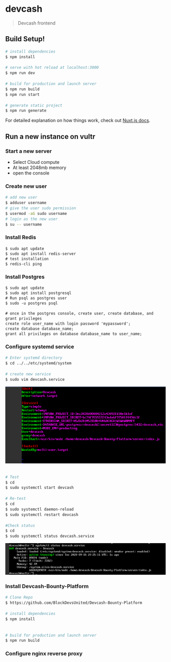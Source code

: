 # devcash

> Devcash frontend

## Build Setup!

``` bash
# install dependencies
$ npm install

# serve with hot reload at localhost:3000
$ npm run dev

# build for production and launch server
$ npm run build
$ npm run start

# generate static project
$ npm run generate
```

For detailed explanation on how things work, check out [Nuxt.js docs](https://nuxtjs.org).



## Run a new instance on vultr



### Start a new server
- Select Cloud compute
- At least 2048mb memory
- open the console

### Create new user
``` bash
# add new user
$ adduser username
# give the user sudo permission
$ usermod -aG sudo username
# login as the new user
$ su -- username

```

### Install Redis
```
$ sudo apt update
$ sudo apt install redis-server
# test installation
$ redis-cli ping
```

### Install Postgres
```
$ sudo apt update
$ sudo apt install postgresql
# Run psql as postgres user
$ sudo -u postgres psql

# once in the postgres console, create user, create database, and grant privileges
create role user_name with login password 'mypassword';
create database database_name;
grant all privileges on database database_name to user_name;
```


### Configure systemd service
``` bash
# Enter systemd directory
$ cd ../../etc/systemd/system

# create new service
$ sudo vim devcash.service

```
![Image](devcash-service.png)
``` bash

# Test
$ cd
$ sudo systemctl start devcash

# Re-test
$ cd
$ sudo systemctl daemon-reload
$ sudo systemctl restart devcash

#Check status
$ cd
$ sudo systemctl status devcash.service

```

![Image](images/status.png)




### Install Devcash-Bounty-Platform

``` bash
# Clone Repo
$ https://github.com/BlockDevsUnited/Devcash-Bounty-Platform

# install dependencies
$ npm install


# build for production and launch server
$ npm run build
```

### Configure nginx reverse proxy

